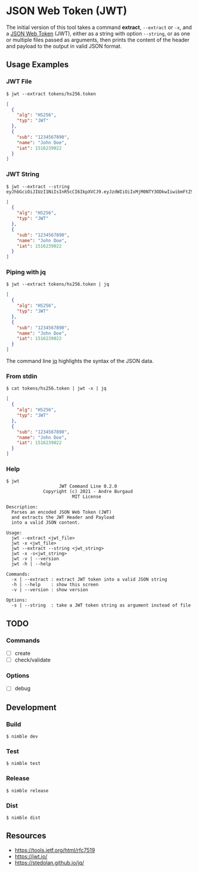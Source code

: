 # JSON Web Token (JWT)

The initial version of this tool takes a command **extract**, `--extract` or `-x`, and a [JSON Web Token](https://jwt.io/) (JWT), either as a string with option `--string`, or as one or multiple files passed as arguments, then prints the content of the header and payload to the output in valid JSON format.

## Usage Examples

### JWT File

```
$ jwt --extract tokens/hs256.token
```
```json
[
  {
    "alg": "HS256",
    "typ": "JWT"
  },
  {
    "sub": "1234567890",
    "name": "John Doe",
    "iat": 1516239022
  }
]
```

### JWT String

```
$ jwt --extract --string eyJhbGciOiJIUzI1NiIsInR5cCI6IkpXVCJ9.eyJzdWIiOiIxMjM0NTY3ODkwIiwibmFtZSI6IkpvaG4gRG9lIiwiaWF0IjoxNTE2MjM5MDIyfQ.SflKxwRJSMeKKF2QT4fwpMeJf36POk6yJV_adQssw5c
```
```json
[
  {
    "alg": "HS256",
    "typ": "JWT"
  },
  {
    "sub": "1234567890",
    "name": "John Doe",
    "iat": 1516239022
  }
]
```

### Piping with jq

```
$ jwt --extract tokens/hs256.token | jq
```
```json
[
  {
    "alg": "HS256",
    "typ": "JWT"
  },
  {
    "sub": "1234567890",
    "name": "John Doe",
    "iat": 1516239022
  }
]
```

The command line [jq](https://stedolan.github.io/jq/) highlights the syntax of the JSON data.

### From stdin

```
$ cat tokens/hs256.token | jwt -x | jq
```
```json
[
  {
    "alg": "HS256",
    "typ": "JWT"
  },
  {
    "sub": "1234567890",
    "name": "John Doe",
    "iat": 1516239022
  }
]
```

### Help

```
$ jwt
                    JWT Command Line 0.2.0
              Copyright (c) 2021 - Andre Burgaud
                         MIT License

Description:
  Parses an encoded JSON Web Token (JWT)
  and extracts the JWT Header and Payload
  into a valid JSON content.

Usage:
  jwt --extract <jwt_file>
  jwt -x <jwt_file>
  jwt --extract --string <jwt_string>
  jwt -x -s<jwt_string>
  jwt -v | --version
  jwt -h | --help

Commands:
  -x | --extract : extract JWT token into a valid JSON string
  -h | --help    : show this screen
  -v | --version : show version

Options:
  -s | --string  : take a JWT token string as argument instead of file
```

## TODO

### Commands

- [ ] create
- [ ] check/validate

### Options

- [ ] debug

## Development

### Build

```
$ nimble dev
```

### Test

```
$ nimble test
```

### Release

```
$ nimble release
```

### Dist

```
$ nimble dist
```

## Resources

* https://tools.ietf.org/html/rfc7519
* https://jwt.io/
* https://stedolan.github.io/jq/